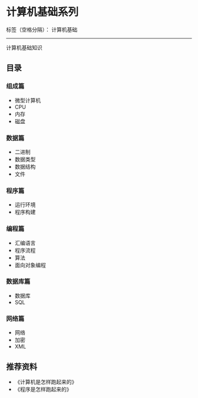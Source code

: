 # 计算机基础系列

标签（空格分隔）： 计算机基础

---

计算机基础知识

## 目录

### 组成篇

* 微型计算机
* CPU
* 内存
* 磁盘

### 数据篇

* 二进制
* 数据类型
* 数据结构
* 文件

### 程序篇

* 运行环境
* 程序构建

### 编程篇

* 汇编语言
* 程序流程
* 算法
* 面向对象编程

### 数据库篇

* 数据库
* SQL

### 网络篇

* 网络
* 加密
* XML

## 推荐资料

* 《计算机是怎样跑起来的》
* 《程序是怎样跑起来的》
